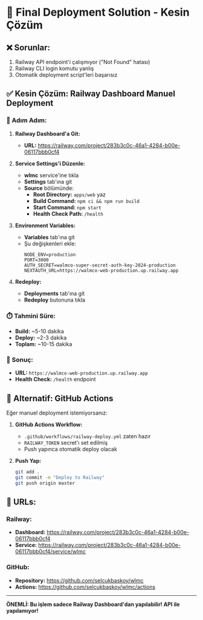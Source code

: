 # 🚀 Final Deployment Solution - Kesin Çözüm

## ❌ Sorunlar:
1. Railway API endpoint'i çalışmıyor ("Not Found" hatası)
2. Railway CLI login komutu yanlış
3. Otomatik deployment script'leri başarısız

## ✅ Kesin Çözüm: Railway Dashboard Manuel Deployment

### **🎯 Adım Adım:**

1. **Railway Dashboard'a Git:**
   - **URL:** https://railway.com/project/283b3c0c-46a1-4284-b00e-06117bbb0cf4

2. **Service Settings'i Düzenle:**
   - **wlmc** service'ine tıkla
   - **Settings** tab'ına git
   - **Source** bölümünde:
     - **Root Directory:** `apps/web` yaz
     - **Build Command:** `npm ci && npm run build`
     - **Start Command:** `npm start`
     - **Health Check Path:** `/health`

3. **Environment Variables:**
   - **Variables** tab'ına git
   - Şu değişkenleri ekle:
     ```
     NODE_ENV=production
     PORT=3000
     AUTH_SECRET=walmco-super-secret-auth-key-2024-production
     NEXTAUTH_URL=https://walmco-web-production.up.railway.app
     ```

4. **Redeploy:**
   - **Deployments** tab'ına git
   - **Redeploy** butonuna tıkla

### **⏱️ Tahmini Süre:**
- **Build:** ~5-10 dakika
- **Deploy:** ~2-3 dakika
- **Toplam:** ~10-15 dakika

### **🎉 Sonuç:**
- **URL:** `https://walmco-web-production.up.railway.app`
- **Health Check:** `/health` endpoint

## 🔧 Alternatif: GitHub Actions

Eğer manuel deployment istemiyorsanız:

1. **GitHub Actions Workflow:**
   - `.github/workflows/railway-deploy.yml` zaten hazır
   - `RAILWAY_TOKEN` secret'ı set edilmiş
   - Push yapınca otomatik deploy olacak

2. **Push Yap:**
   ```bash
   git add .
   git commit -m "Deploy to Railway"
   git push origin master
   ```

## 📱 URLs:

### **Railway:**
- **Dashboard:** https://railway.com/project/283b3c0c-46a1-4284-b00e-06117bbb0cf4
- **Service:** https://railway.com/project/283b3c0c-46a1-4284-b00e-06117bbb0cf4/service/wlmc

### **GitHub:**
- **Repository:** https://github.com/selcukbaskoy/wlmc
- **Actions:** https://github.com/selcukbaskoy/wlmc/actions

---

**ÖNEMLİ: Bu işlem sadece Railway Dashboard'dan yapılabilir! API ile yapılamıyor!**
